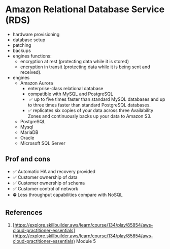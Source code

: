 # **Amazon Relational Database Service**  (RDS)

- hardware provisioning
- database setup 
- patching
- backups
- engines functions:
	- encryption at rest (protecting data while it is stored)
	- encryption in transit (protecting data while it is being sent and received).
- engines
	- Amazon Aurora
		- enterprise-class relational database
		- compatible with MySQL and PostgreSQL
		-  ✅ up to five times faster than standard MySQL databases and up to three times faster than standard PostgreSQL databases.
		- ✅  replicates six copies of your data across three Availability Zones and continuously backs up your data to Amazon S3.
	- PostgreSQL
	- Mysql
	- MariaDB
	- Oracle
	- Microsoft SQL Server
## Prof and cons
- ✅ Automatic HA and recovery provided
- ✅ Customer ownership of data
- ✅ Customer ownership of schema
- ✅ Customer control of network
- ⛔ Less throughput capabilities compare with NoSQL

## References
1. [https://explore.skillbuilder.aws/learn/course/134/play/85854/aws-cloud-practitioner-essentials](https://explore.skillbuilder.aws/learn/course/134/play/85854/aws-cloud-practitioner-essentials) Module 5
